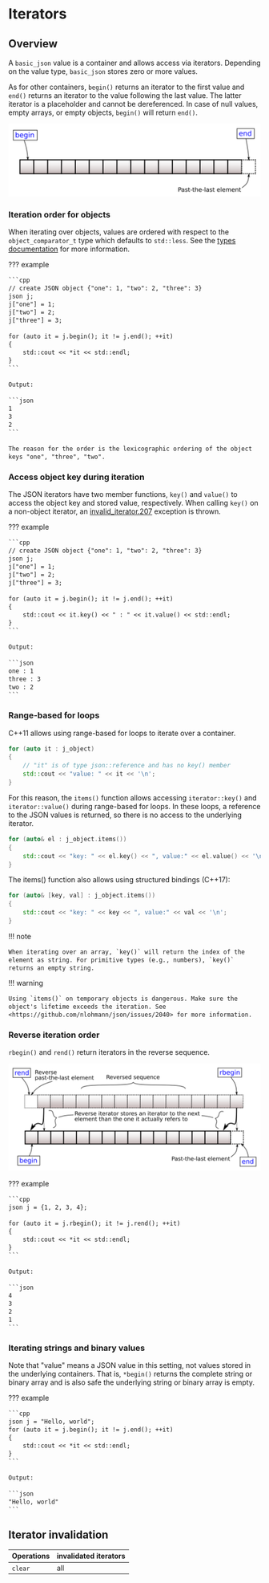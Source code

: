 # Iterators

## Overview

A `basic_json` value is a container and allows access via iterators. Depending on the value type, `basic_json` stores zero or more values.

As for other containers, `begin()` returns an iterator to the first value and `end()` returns an iterator to the value following the last value. The latter iterator is a placeholder and cannot be dereferenced. In case of null values, empty arrays, or empty objects, `begin()` will return `end()`.

![Illustration from cppreference.com](../images/range-begin-end.svg)

### Iteration order for objects

When iterating over objects, values are ordered with respect to the `object_comparator_t` type which defaults to `std::less`. See the [types documentation](types/index.md#key-order) for more information.

??? example

    ```cpp
    // create JSON object {"one": 1, "two": 2, "three": 3}
    json j;
    j["one"] = 1;
    j["two"] = 2;
    j["three"] = 3;
    
    for (auto it = j.begin(); it != j.end(); ++it)
    {
        std::cout << *it << std::endl;
    }
    ```
    
    Output:
    
    ```json
    1
    3
    2
    ```
    
    The reason for the order is the lexicographic ordering of the object keys "one", "three", "two".

### Access object key during iteration

The JSON iterators have two member functions, `key()` and `value()` to access the object key and stored value, respectively. When calling `key()` on a non-object iterator, an [invalid_iterator.207](../home/exceptions.md#jsonexceptioninvalid_iterator207) exception is thrown.

??? example

    ```cpp
    // create JSON object {"one": 1, "two": 2, "three": 3}
    json j;
    j["one"] = 1;
    j["two"] = 2;
    j["three"] = 3;
    
    for (auto it = j.begin(); it != j.end(); ++it)
    {
        std::cout << it.key() << " : " << it.value() << std::endl;
    }
    ```
    
    Output:
    
    ```json
    one : 1
    three : 3
    two : 2
    ```

### Range-based for loops

C++11 allows using range-based for loops to iterate over a container.

```cpp
for (auto it : j_object)
{
    // "it" is of type json::reference and has no key() member
    std::cout << "value: " << it << '\n';
}
```

For this reason, the `items()` function allows accessing `iterator::key()` and `iterator::value()` during range-based for loops. In these loops, a reference to the JSON values is returned, so there is no access to the underlying iterator.

```cpp
for (auto& el : j_object.items())
{
    std::cout << "key: " << el.key() << ", value:" << el.value() << '\n';
}
```

The items() function also allows using structured bindings (C++17):

```cpp
for (auto& [key, val] : j_object.items())
{
    std::cout << "key: " << key << ", value:" << val << '\n';
}
```

!!! note

    When iterating over an array, `key()` will return the index of the element as string. For primitive types (e.g., numbers), `key()` returns an empty string.
    
!!! warning

    Using `items()` on temporary objects is dangerous. Make sure the object's lifetime exceeds the iteration. See <https://github.com/nlohmann/json/issues/2040> for more information.

### Reverse iteration order

`rbegin()` and `rend()` return iterators in the reverse sequence.
    
![Illustration from cppreference.com](../images/range-rbegin-rend.svg)

??? example

    ```cpp
    json j = {1, 2, 3, 4};

    for (auto it = j.rbegin(); it != j.rend(); ++it)
    {
        std::cout << *it << std::endl;
    }
    ```
    
    Output:
    
    ```json
    4
    3
    2
    1
    ```

### Iterating strings and binary values

Note that "value" means a JSON value in this setting, not values stored in the underlying containers. That is, `*begin()` returns the complete string or binary array and is also safe the underlying string or binary array is empty.

??? example

    ```cpp
    json j = "Hello, world";
    for (auto it = j.begin(); it != j.end(); ++it)
    {
        std::cout << *it << std::endl;
    }
    ```
    
    Output:
    
    ```json
    "Hello, world"
    ```

## Iterator invalidation

| Operations | invalidated iterators |
|------------|-----------------------|
| `clear`    | all                   |
